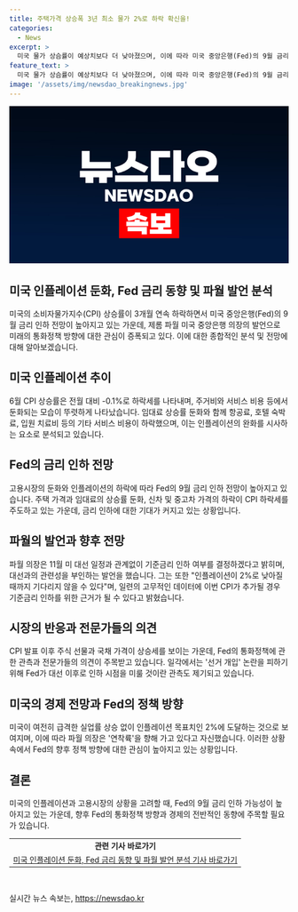 ```yaml
---
title: 주택가격 상승폭 3년 최소 물가 2%로 하락 확신을!
categories:
  - News
excerpt: >
  미국 물가 상슴률이 예상치보다 더 낮아졌으며, 이에 따라 미국 중앙은행(Fed)의 9월 금리 인하가 더 탄력받을 전망이다. 주거비와 서비스 비용 등이 둔화하며 인플레이션 압력이 완화되고 있으며, 이로 인해 Fed가 9월에 금리를 인하할 가능성이 높아졌다. 또한, 미 대선과 관계없이 Fed는 기준금리 인하 여부를 결정할 것이라고 밝혔으며, 이에 대한 시장의 반응은 상승세였다. Fed 의장은 인플레이션이 2%로 낮아질 때까지 기다리지 않을 수 있다며 경제가 급격한 실업률 상승 없이 안정화되고 있다고 언급하였다.
feature_text: >
  미국 물가 상슴률이 예상치보다 더 낮아졌으며, 이에 따라 미국 중앙은행(Fed)의 9월 금리 인하가 더 탄력받을 전망이다. 주거비와 서비스 비용 등이 둔화하며 인플레이션 압력이 완화되고 있으며, 이로 인해 Fed가 9월에 금리를 인하할 가능성이 높아졌다. 또한, 미 대선과 관계없이 Fed는 기준금리 인하 여부를 결정할 것이라고 밝혔으며, 이에 대한 시장의 반응은 상승세였다. Fed 의장은 인플레이션이 2%로 낮아질 때까지 기다리지 않을 수 있다며 경제가 급격한 실업률 상승 없이 안정화되고 있다고 언급하였다.
image: '/assets/img/newsdao_breakingnews.jpg'
---
```


<p><img src="/assets/img/newsdao_breakingnews.jpg" alt="bookingtag 속보" /></p>

<h2>미국 인플레이션 둔화, Fed 금리 동향 및 파월 발언 분석</h2>

<p data-ke-size="size16">미국의 소비자물가지수(CPI) 상승률이 3개월 연속 하락하면서 미국 중앙은행(Fed)의 9월 금리 인하 전망이 높아지고 있는 가운데, 제롬 파월 미국 중앙은행 의장의 발언으로 미래의 통화정책 방향에 대한 관심이 증폭되고 있다. 이에 대한 종합적인 분석 및 전망에 대해 알아보겠습니다.</p>

<h2 data-ke-size="size26">미국 인플레이션 추이</h2>

<p data-ke-size="size16">6월 CPI 상승률은 전월 대비 -0.1%로 하락세를 나타내며, 주거비와 서비스 비용 등에서 둔화되는 모습이 뚜렷하게 나타났습니다. 임대료 상승률 둔화와 함께 항공료, 호텔 숙박료, 입원 치료비 등의 기타 서비스 비용이 하락했으며, 이는 인플레이션의 완화를 시사하는 요소로 분석되고 있습니다.</p>

<h2 data-ke-size="size26">Fed의 금리 인하 전망</h2>

<p data-ke-size="size16">고용시장의 둔화와 인플레이션의 하락에 따라 Fed의 9월 금리 인하 전망이 높아지고 있습니다. 주택 가격과 임대료의 상승률 둔화, 신차 및 중고차 가격의 하락이 CPI 하락세를 주도하고 있는 가운데, 금리 인하에 대한 기대가 커지고 있는 상황입니다.</p>

<h2 data-ke-size="size26">파월의 발언과 향후 전망</h2>

<p data-ke-size="size16">파월 의장은 11월 미 대선 일정과 관계없이 기준금리 인하 여부를 결정하겠다고 밝히며, 대선과의 관련성을 부인하는 발언을 했습니다. 그는 또한 "인플레이션이 2%로 낮아질 때까지 기다리지 않을 수 있다"며, 일련의 고무적인 데이터에 이번 CPI가 추가될 경우 기준금리 인하를 위한 근거가 될 수 있다고 밝혔습니다.</p>

<h2 data-ke-size="size26">시장의 반응과 전문가들의 의견</h2>

<p data-ke-size="size16">CPI 발표 이후 주식 선물과 국채 가격이 상승세를 보이는 가운데, Fed의 통화정책에 관한 관측과 전문가들의 의견이 주목받고 있습니다. 일각에서는 '선거 개입' 논란을 피하기 위해 Fed가 대선 이후로 인하 시점을 미룰 것이란 관측도 제기되고 있습니다.</p>

<h2 data-ke-size="size26">미국의 경제 전망과 Fed의 정책 방향</h2>

<p data-ke-size="size16">미국이 여전히 급격한 실업률 상승 없이 인플레이션 목표치인 2%에 도달하는 것으로 보여지며, 이에 따라 파월 의장은 '연착륙'을 향해 가고 있다고 자신했습니다. 이러한 상황 속에서 Fed의 향후 정책 방향에 대한 관심이 높아지고 있는 상황입니다.</p>

<h2 data-ke-size="size26">결론</h2>

<p data-ke-size="size16">미국의 인플레이션과 고용시장의 상황을 고려할 때, Fed의 9월 금리 인하 가능성이 높아지고 있는 가운데, 향후 Fed의 통화정책 방향과 경제의 전반적인 동향에 주목할 필요가 있습니다.</p>

<table>
    <tr>
        <td style="text-align: center; height: 17px;"><b>관련 기사 바로가기</b></td>
    </tr>
    <tr>
        <td style="text-align: center; height: 17px;"><a href="https://www.hankyung.com/finance/article/2021101293111" target="_blank">미국 인플레이션 둔화, Fed 금리 동향 및 파월 발언 분석 기사 바로가기</a></td>
    </tr>
</table>

<p data-ke-size="size16">&nbsp;</p>
실시간 뉴스 속보는, <a href="https://newsdao.kr" rel="dofollow">https://newsdao.kr</a>


